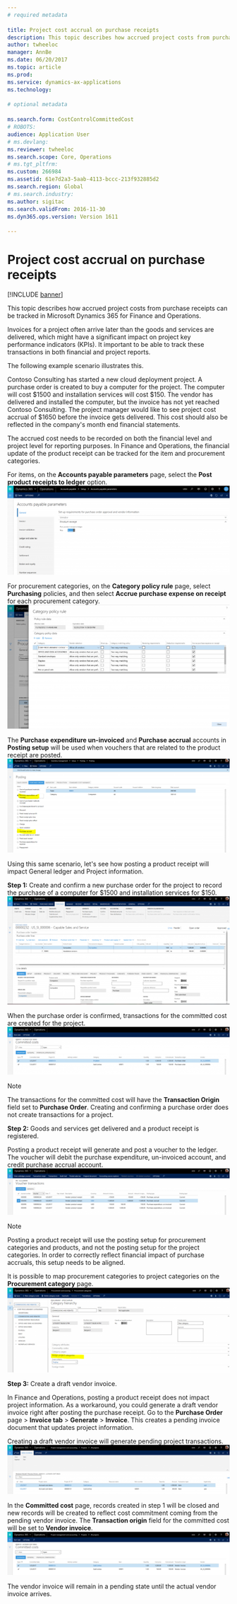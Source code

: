 ```yaml
---
# required metadata

title: Project cost accrual on purchase receipts
description: This topic describes how accrued project costs from purchase receipts can be tracked in Microsoft Dynamics 365 for Finance and Operations. 
author: twheeloc
manager: AnnBe
ms.date: 06/20/2017
ms.topic: article
ms.prod: 
ms.service: dynamics-ax-applications
ms.technology: 

# optional metadata

ms.search.form: CostControlCommittedCost
# ROBOTS: 
audience: Application User
# ms.devlang: 
ms.reviewer: twheeloc
ms.search.scope: Core, Operations
# ms.tgt_pltfrm: 
ms.custom: 266984
ms.assetid: 61e7d2a3-5aab-4113-bccc-213f932885d2
ms.search.region: Global
# ms.search.industry: 
ms.author: sigitac
ms.search.validFrom: 2016-11-30
ms.dyn365.ops.version: Version 1611

---
```


# Project cost accrual on purchase receipts

[!INCLUDE [banner](../includes/banner.md)]

This topic describes how accrued project costs from purchase receipts can be tracked in Microsoft Dynamics 365 for Finance and Operations. 

Invoices for a project often arrive later than the goods and services are delivered, which might have a significant impact on project key performance indicators (KPIs). It important to be able to track these transactions in both financial and project reports.

The following example scenario illustrates this. 

Contoso Consulting has started a new cloud deployment project. A purchase order is created to buy a computer for the project. The computer will cost $1500 and installation services will cost $150. The vendor has delivered and installed the computer, but the invoice has not yet reached Contoso Consulting. The project manager would like to see project cost accrual of $1650 before the invoice gets delivered. This cost should also be reflected in the company's month end financial statements. 

The accrued cost needs to be recorded on both the financial level and project level for reporting purposes. In Finance and Operations, the financial update of the product receipt can be tracked for the item and procurement categories. 

For items, on the **Accounts payable parameters** page, select the **Post product receipts to ledger** option.
[![accruals1](./media/accruals1-1024x409.png)](./media/accruals1.png) 

For procurement categories, on the **Category policy rule** page, select **Purchasing** policies, and then select **Accrue purchase expense on receipt** for each procurement category.
[![accruals2](./media/accruals2-1024x569.png)](./media/accruals2.png) 

The **Purchase expenditure un-invoiced** and **Purchase accrual** accounts in **Posting setup** will be used when vouchers that are related to the product receipt are posted.
[![accruals3](./media/accruals3-1024x429.png)](./media/accruals3.png) 

Using this same scenario, let's see how posting a product receipt will impact General ledger and Project information. 

**Step 1:** Create and confirm a new purchase order for the project to record the purchase of a computer for $1500 and installation services for $150.
[![accruals4](./media/accruals4-1024x497.png)](./media/accruals4.png) 

When the purchase order is confirmed, transactions for the committed cost are created for the project. 
[![accruals5](./media/accruals5-1024x219.png)](./media/accruals5.png) 

> [!NOTE]
> The transactions for the committed cost will have the **Transaction Origin** field set to **Purchase Order**. Creating and confirming a purchase order does not create transactions for a project. 

**Step 2:** Goods and services get delivered and a product receipt is registered. 

Posting a product receipt will generate and post a voucher to the ledger. The voucher will debit the purchase expenditure, un-invoiced account, and credit purchase accrual account. 
[![accruals6](./media/accruals6-1024x214.png)](./media/accruals6.png)

> [!NOTE]
> Posting a product receipt will use the posting setup for procurement categories and products, and not the posting setup for the project categories. In order to correctly reflect financial impact of purchase accruals, this setup needs to be aligned. 

It is possible to map procurement categories to project categories on the **Procurement category** page.
[![accruals7](./media/accruals7-1024x390.png)](./media/accruals7.png)

**Step 3:** Create a draft vendor invoice. 

In Finance and Operations, posting a product receipt does not impact project information. As a workaround, you could generate a draft vendor invoice right after posting the purchase receipt. Go to the **Purchase Order** page &gt; **Invoice tab** &gt; **Generate** &gt; **Invoice**. This creates a pending invoice document that updates project information. 

Creating a draft vendor invoice will generate pending project transactions. 
[![accruals8](./media/accruals8-1024x225.png)](./media/accruals8.png) 

In the **Committed cost** page, records created in step 1 will be closed and new records will be created to reflect cost commitment coming from the pending vendor invoice. The **Transaction origin** field for the committed cost will be set to **Vendor invoice**.
[![accruals9](./media/accruals9-1024x200.png)](./media/accruals9.png)

The vendor invoice will remain in a pending state until the actual vendor invoice arrives.



